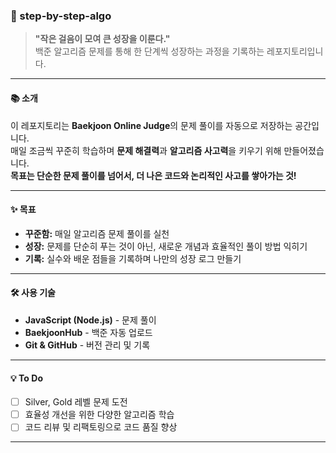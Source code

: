 ### 🚀 step-by-step-algo

> **"작은 걸음이 모여 큰 성장을 이룬다."**  
> 백준 알고리즘 문제를 통해 한 단계씩 성장하는 과정을 기록하는 레포지토리입니다.

---

#### 📚 소개
이 레포지토리는 **Baekjoon Online Judge**의 문제 풀이를 자동으로 저장하는 공간입니다.  
매일 조금씩 꾸준히 학습하며 **문제 해결력**과 **알고리즘 사고력**을 키우기 위해 만들어졌습니다.  
**목표는 단순한 문제 풀이를 넘어서, 더 나은 코드와 논리적인 사고를 쌓아가는 것!**

---

#### ✨ 목표
- **꾸준함:** 매일 알고리즘 문제 풀이를 실천
- **성장:** 문제를 단순히 푸는 것이 아닌, 새로운 개념과 효율적인 풀이 방법 익히기
- **기록:** 실수와 배운 점들을 기록하며 나만의 성장 로그 만들기

---

#### 🛠️ 사용 기술
- **JavaScript (Node.js)** - 문제 풀이
- **BaekjoonHub** - 백준 자동 업로드  
- **Git & GitHub** - 버전 관리 및 기록

---

#### 💡 To Do
- [ ] Silver, Gold 레벨 문제 도전
- [ ] 효율성 개선을 위한 다양한 알고리즘 학습
- [ ] 코드 리뷰 및 리팩토링으로 코드 품질 향상

---
